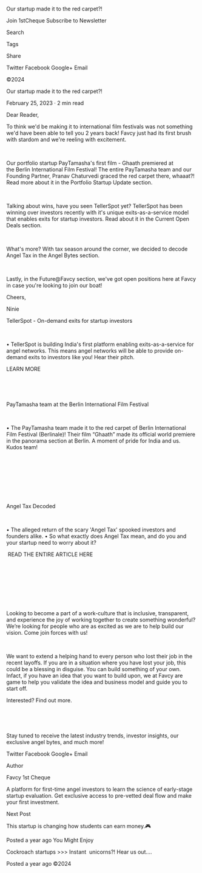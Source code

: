 Our startup made it to the red carpet?!

Join 1stCheque Subscribe to Newsletter

Search

Tags

Share

Twitter Facebook Google+ Email

©2024

Our startup made it to the red carpet?!

February 25, 2023 · 2 min read

Dear Reader,

To think we'd be making it to international film festivals was not something we'd have been able to tell you 2 years back! Favcy just had its first brush with stardom and we're reeling with excitement.

 

Our portfolio startup PayTamasha's first film - Ghaath premiered at the Berlin International Film Festival! The entire PayTamasha team and our Founding Partner, Pranav Chaturvedi graced the red carpet there, whaaat?! Read more about it in the Portfolio Startup Update section.

 

Talking about wins, have you seen TellerSpot yet? TellerSpot has been winning over investors recently with it's unique exits-as-a-service model that enables exits for startup investors. Read about it in the Current Open Deals section.

 

What's more? With tax season around the corner, we decided to decode Angel Tax in the Angel Bytes section.

 

Lastly, in the Future@Favcy section, we've got open positions here at Favcy in case you're looking to join our boat!

Cheers,

Ninie


TellerSpot - On-demand exits for startup investors

 

  • TellerSpot is building India's first platform enabling exits-as-a-service for angel networks. This means angel networks will be able to provide on-demand exits to investors like you! Hear their pitch.

LEARN MORE

 

 

PayTamasha team at the Berlin International Film Festival

 

  • The PayTamasha team made it to the red carpet of Berlin International Film Festival (Berlinale)! Their film “Ghaath” made its official world premiere in the panorama section at Berlin. A moment of pride for India and us. Kudos team!

 

 

 

 

Angel Tax Decoded

 

  • The alleged return of the scary 'Angel Tax' spooked investors and founders alike.
  • So what exactly does Angel Tax mean, and do you and your startup need to worry about it?

 READ THE ENTIRE ARTICLE HERE

 
 
 

 

 

 

Looking to become a part of a work-culture that is inclusive, transparent, and experience the joy of working together to create something wonderful? We’re looking for people who are as excited as we are to help build our vision. Come join forces with us!

 

We want to extend a helping hand to every person who lost their job in the recent layoffs. If you are in a situation where you have lost your job, this could be a blessing in disguise. You can build something of your own. Infact, if you have an idea that you want to build upon, we at Favcy are game to help you validate the idea and business model and guide you to start off.

Interested? Find out more.

 

 

Stay tuned to receive the latest industry trends, investor insights, our exclusive angel bytes, and much more!

Twitter Facebook Google+ Email

Author

Favcy 1st Cheque

A platform for first-time angel investors to learn the science of early-stage startup evaluation. Get exclusive access to pre-vetted deal flow and make your first investment.

Next Post

This startup is changing how students can earn money.🎮

Posted a year ago
You Might Enjoy

Cockroach startups >>> Instant  unicorns?! Hear us out....

Posted a year ago
©2024
